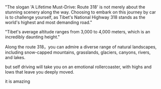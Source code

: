 

"The slogan 'A Lifetime Must-Drive: Route 318' is not merely about the stunning scenery along the way. Choosing to embark on this journey by car is to challenge yourself, as Tibet's National Highway 318 stands as the world's highest and most demanding road."

"Tibet's average altitude ranges from 3,000 to 4,000 meters, which is an incredibly daunting height."

Along the route 318，you  can admire a diverse range of natural landscapes, including snow-capped mountains, grasslands, glaciers, canyons, rivers, and lakes.

but self driving will take you on an emotional rollercoaster, with highs and lows that leave you deeply moved.

it is amazing
